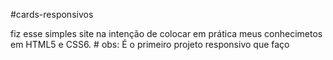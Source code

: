 #cards-responsivos

fiz esse simples site na intenção de colocar em prática meus conhecimetos em HTML5 e CSS6. # obs: É o primeiro projeto responsivo que faço
